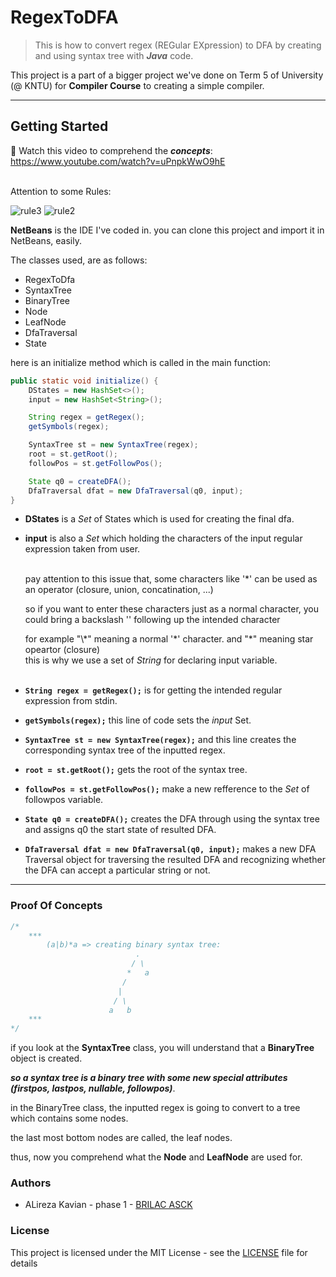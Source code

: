 # RegexToDFA

> This is how to convert regex (REGular EXpression) to DFA by creating and using syntax tree with ***Java*** code.<br>

This project is a part of a bigger project we've done on Term 5 of University (@ KNTU) for **Compiler Course** to creating a simple compiler. 

<hr>

## Getting Started

:small_blue_diamond: Watch this video to comprehend the **_concepts_**: https://www.youtube.com/watch?v=uPnpkWwO9hE<br><br>

Attention to some Rules:<br>

![rule3](https://github.com/alirezakay/RegexToDFA/blob/master/assets/img/rule2.png)
![rule2](https://github.com/alirezakay/RegexToDFA/blob/master/assets/img/rule3.PNG)



**NetBeans** is the IDE I've coded in. you can clone this project and import it in NetBeans, easily.<br>

The classes used, are as follows:
- RegexToDfa
- SyntaxTree
- BinaryTree
- Node
- LeafNode
- DfaTraversal
- State

here is an initialize method which is called in the main function:
```java
public static void initialize() {
    DStates = new HashSet<>();
    input = new HashSet<String>();

    String regex = getRegex();
    getSymbols(regex);

    SyntaxTree st = new SyntaxTree(regex);
    root = st.getRoot();
    followPos = st.getFollowPos();

    State q0 = createDFA();
    DfaTraversal dfat = new DfaTraversal(q0, input);    
}
```
- **DStates** is a _Set_ of States which is used for creating the final dfa.<br>

- **input** is also a _Set_ which holding the characters of the input regular expression taken from user.<br><br>

  pay attention to this issue that, some characters like '\*' can be used as an operator (closure, union, concatination, ...)<br>
  
  so if you want to enter these characters just as a normal character, you could bring a backslash '\' following up the intended character<br>
  
  for example "\\\*" meaning a normal '\*' character. and "\*" meaning star opeartor (closure)<br>
  this is why we use a set of _String_ for declaring input variable.<br><br>
  
- **`String regex = getRegex();`** is for getting the intended regular expression from stdin.<br>

- **`getSymbols(regex);`** this line of code sets the _input_ Set.<br>

- **`SyntaxTree st = new SyntaxTree(regex);`** and this line creates the corresponding syntax tree of the inputted regex.<br>

- **`root = st.getRoot();`** gets the root of the syntax tree.<br>

- **`followPos = st.getFollowPos();`** make a new refference to the _Set_ of followpos variable.<br>

- **`State q0 = createDFA();`** creates the DFA through using the syntax tree and assigns q0 the start state of resulted DFA.<br>

- **`DfaTraversal dfat = new DfaTraversal(q0, input);`** makes a new DFA Traversal object for traversing the resulted DFA and recognizing whether the DFA can accept a particular string or not.<br>

<hr>

### Proof Of Concepts

```java
/*
    ***
        (a|b)*a => creating binary syntax tree:
                            .
                           / \
                          *   a
                         /
                        |
                       / \
                      a   b
    ***
*/
```

if you look at the **SyntaxTree** class, you will understand that a **BinaryTree** object is created.

**_so a syntax tree is a binary tree with some new special attributes (firstpos, lastpos, nullable, followpos)_**.

in the BinaryTree class, the inputted regex is going to convert to a tree which contains some nodes.

the last most bottom nodes are called, the leaf nodes.

thus, now you comprehend what the **Node** and **LeafNode** are used for.

### Authors
- ALireza Kavian - phase 1 - [BRILAC ASCK](https://www.github.com/BRILACASCK)

### License
This project is licensed under the MIT License - see the [LICENSE](https://github.com/alirezakay/RegexToDFA/blob/master/LICENSE) file for details
